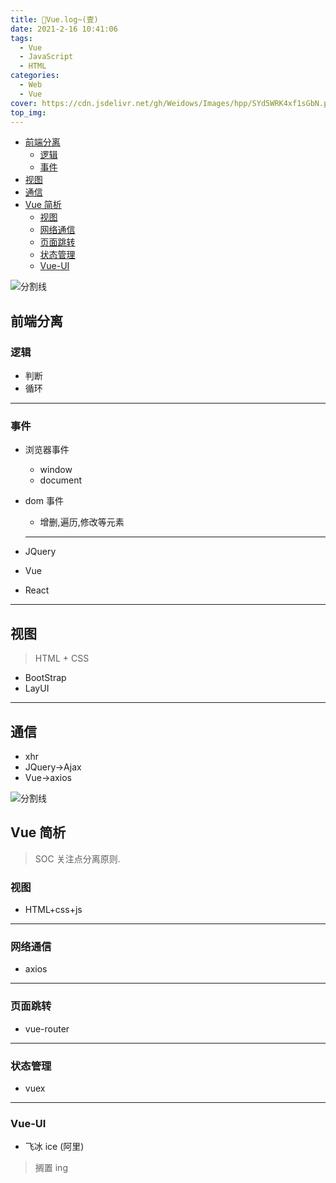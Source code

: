 ```yaml
---
title: 💯Vue.log~(壹)
date: 2021-2-16 10:41:06
tags:
  - Vue
  - JavaScript
  - HTML
categories:
  - Web
  - Vue
cover: https://cdn.jsdelivr.net/gh/Weidows/Images/hpp/SYd5WRK4xf1sGbN.png
top_img:
---
```


<!--
 * @?: *********************************************************************
 * @Author: Weidows
 * @LastEditors: Weidows
 * @LastEditTime: 2021-03-17 23:48:29
 * @FilePath: \Weidowsd:\Game\Github\Blog-private\source\_posts\Web\Vue\Vue-1.md
 * @Description:
 * @!: *********************************************************************
-->

- [前端分离](#前端分离)
  - [逻辑](#逻辑)
  - [事件](#事件)
- [视图](#视图)
- [通信](#通信)
- [Vue 简析](#vue-简析)
  - [视图](#视图-1)
  - [网络通信](#网络通信)
  - [页面跳转](#页面跳转)
  - [状态管理](#状态管理)
  - [Vue-UI](#vue-ui)

![分割线](https://cdn.jsdelivr.net/gh/Weidows/Images/img/divider.png)

## 前端分离

### 逻辑

- 判断
- 循环

---

### 事件

- 浏览器事件
  - window
  - document
- dom 事件

  - 增删,遍历,修改等元素

  ***

- JQuery
- Vue
- React

---

## 视图

> HTML + CSS

- BootStrap
- LayUI

---

## 通信

- xhr
- JQuery->Ajax
- Vue->axios

![分割线](https://cdn.jsdelivr.net/gh/Weidows/Images/img/divider.png)

## Vue 简析

> SOC 关注点分离原则.

### 视图

- HTML+css+js

---

### 网络通信

- axios

---

### 页面跳转

- vue-router

---

### 状态管理

- vuex

---

### Vue-UI

- 飞冰 ice (阿里)

> 搁置 ing
